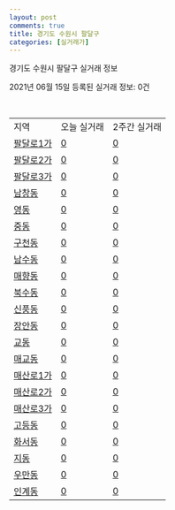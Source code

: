 ```yaml
---
layout: post
comments: true
title: 경기도 수원시 팔달구
categories: [실거래가]
---
```


경기도 수원시 팔달구 실거래 정보

2021년 06월 15일 등록된 실거래 정보: 0건

<script type="text/javascript">
  google.charts.load('current', {'packages':['corechart']});
  google.charts.setOnLoadCallback(drawChart);

  function drawChart() {
    var data = google.visualization.arrayToDataTable([['거래일', '매매', '전월세', '전매']]);

    var options = {
      title: '최근 2개월간 거래량 추이',
      legend: { position: 'bottom' }
    };

    var chart = new google.visualization.LineChart(document.getElementById('columnchart_material'));
    chart.draw(data, (options));
  }
</script>

<div id="columnchart_material" style="width: 450px; margin-left: -35px"></div>
<br>
<table class="sortable">
  <tr>
    <td>지역</td>
    <td>오늘 실거래</td>
    <td>2주간 실거래</td>
  </tr>

  
  <tr class="item">
    <td><a href="4111512000.html">팔달로1가</a></td>
    <td><a href="4111512000.html">0</a></td>
    <td><a href="4111512000.html">0</a></td>
  </tr>
    

  <tr class="item">
    <td><a href="4111512100.html">팔달로2가</a></td>
    <td><a href="4111512100.html">0</a></td>
    <td><a href="4111512100.html">0</a></td>
  </tr>
    

  <tr class="item">
    <td><a href="4111512200.html">팔달로3가</a></td>
    <td><a href="4111512200.html">0</a></td>
    <td><a href="4111512200.html">0</a></td>
  </tr>
    

  <tr class="item">
    <td><a href="4111512300.html">남창동</a></td>
    <td><a href="4111512300.html">0</a></td>
    <td><a href="4111512300.html">0</a></td>
  </tr>
    

  <tr class="item">
    <td><a href="4111512400.html">영동</a></td>
    <td><a href="4111512400.html">0</a></td>
    <td><a href="4111512400.html">0</a></td>
  </tr>
    

  <tr class="item">
    <td><a href="4111512500.html">중동</a></td>
    <td><a href="4111512500.html">0</a></td>
    <td><a href="4111512500.html">0</a></td>
  </tr>
    

  <tr class="item">
    <td><a href="4111512600.html">구천동</a></td>
    <td><a href="4111512600.html">0</a></td>
    <td><a href="4111512600.html">0</a></td>
  </tr>
    

  <tr class="item">
    <td><a href="4111512700.html">남수동</a></td>
    <td><a href="4111512700.html">0</a></td>
    <td><a href="4111512700.html">0</a></td>
  </tr>
    

  <tr class="item">
    <td><a href="4111512800.html">매향동</a></td>
    <td><a href="4111512800.html">0</a></td>
    <td><a href="4111512800.html">0</a></td>
  </tr>
    

  <tr class="item">
    <td><a href="4111512900.html">북수동</a></td>
    <td><a href="4111512900.html">0</a></td>
    <td><a href="4111512900.html">0</a></td>
  </tr>
    

  <tr class="item">
    <td><a href="4111513000.html">신풍동</a></td>
    <td><a href="4111513000.html">0</a></td>
    <td><a href="4111513000.html">0</a></td>
  </tr>
    

  <tr class="item">
    <td><a href="4111513100.html">장안동</a></td>
    <td><a href="4111513100.html">0</a></td>
    <td><a href="4111513100.html">0</a></td>
  </tr>
    

  <tr class="item">
    <td><a href="4111513200.html">교동</a></td>
    <td><a href="4111513200.html">0</a></td>
    <td><a href="4111513200.html">0</a></td>
  </tr>
    

  <tr class="item">
    <td><a href="4111513300.html">매교동</a></td>
    <td><a href="4111513300.html">0</a></td>
    <td><a href="4111513300.html">0</a></td>
  </tr>
    

  <tr class="item">
    <td><a href="4111513400.html">매산로1가</a></td>
    <td><a href="4111513400.html">0</a></td>
    <td><a href="4111513400.html">0</a></td>
  </tr>
    

  <tr class="item">
    <td><a href="4111513500.html">매산로2가</a></td>
    <td><a href="4111513500.html">0</a></td>
    <td><a href="4111513500.html">0</a></td>
  </tr>
    

  <tr class="item">
    <td><a href="4111513600.html">매산로3가</a></td>
    <td><a href="4111513600.html">0</a></td>
    <td><a href="4111513600.html">0</a></td>
  </tr>
    

  <tr class="item">
    <td><a href="4111513700.html">고등동</a></td>
    <td><a href="4111513700.html">0</a></td>
    <td><a href="4111513700.html">0</a></td>
  </tr>
    

  <tr class="item">
    <td><a href="4111513800.html">화서동</a></td>
    <td><a href="4111513800.html">0</a></td>
    <td><a href="4111513800.html">0</a></td>
  </tr>
    

  <tr class="item">
    <td><a href="4111513900.html">지동</a></td>
    <td><a href="4111513900.html">0</a></td>
    <td><a href="4111513900.html">0</a></td>
  </tr>
    

  <tr class="item">
    <td><a href="4111514000.html">우만동</a></td>
    <td><a href="4111514000.html">0</a></td>
    <td><a href="4111514000.html">0</a></td>
  </tr>
    

  <tr class="item">
    <td><a href="4111514100.html">인계동</a></td>
    <td><a href="4111514100.html">0</a></td>
    <td><a href="4111514100.html">0</a></td>
  </tr>
    


</table>


    